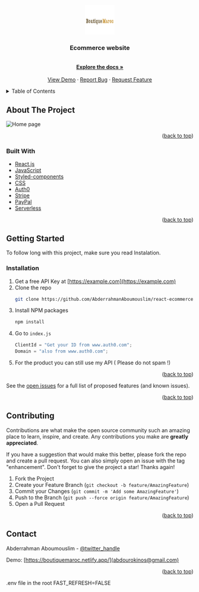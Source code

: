 <div id="top"></div>
<!-- PROJECT LOGO -->
<br />
<div align="center">
  <a href="https://github.com/AbderrahmanAboumouslim/react-ecommerce-full-website">
    <img src="src/assets/logo.svg" alt="Logo" width="80" height="80">
  </a>

<h3 align="center">Ecommerce website</h3>

  <p align="center">
    <br />
    <a href="https://github.com/github_username/repo_name"><strong>Explore the docs »</strong></a>
    <br />
    <br />
    <a href="https://github.com/AbderrahmanAboumouslim/react-ecommerce-full-website">View Demo</a>
    ·
    <a href="https://github.com/AbderrahmanAboumouslim/react-ecommerce-full-website/issues">Report Bug</a>
    ·
    <a href="https://github.com/AbderrahmanAboumouslim/react-ecommerce-full-website/issues">Request Feature</a>
  </p>
</div>

<!-- TABLE OF CONTENTS -->
<details>
  <summary>Table of Contents</summary>
  <ol>
    <li>
      <a href="#about-the-project">About The Project</a>
      <ul>
        <li><a href="#built-with">Built With</a></li>
      </ul>
    </li>
    <li>
      <ul>
        <li><a href="#installation">Installation</a></li>
      </ul>
    </li>
    <li><a href="#usage">Usage</a></li>
    <li><a href="#contributing">Contributing</a></li>
    <li><a href="#contact">Contact</a></li>
  </ol>
</details>

<!-- ABOUT THE PROJECT -->

## About The Project

<img src='https://i.ibb.co/qWg2qFC/homepage-ecom-website.jpg' alt='Home page' width="1000px" height="800px">

<p align="right">(<a href="#top">back to top</a>)</p>

### Built With

- [React.js](https://reactjs.org/)
- [JavaScript](https://javascript.com)
- [Styled-components](https://styled-components.com/)
- [CSS](https://developer.mozilla.org/en-US/docs/Web/CSS)
- [Auth0](https://auth0.com)
- [Stripe](https://stripe.com)
- [PayPal](https://paypal.com)
- [Serverless](https://www.netlify.com/products/functions/)

<p align="right">(<a href="#top">back to top</a>)</p>

<!-- GETTING STARTED -->

## Getting Started

To follow long with this project, make sure you read Instalation.

### Installation

1. Get a free API Key at [https://example.com](https://example.com)
2. Clone the repo
   ```sh
   git clone https://github.com/AbderrahmanAboumouslim/react-ecommerce-full-website.git
   ```
3. Install NPM packages
   ```sh
   npm install
   ```
4. Go to `index.js`
   ```js
   ClientId = "Get your ID from www.auth0.com";
   Domain = "also from www.auth0.com";
   ```
5. For the product you can still use my API ( Please do not spam !)

<p align="right">(<a href="#top">back to top</a>)</p>

See the [open issues](https://github.com/AbderrahmanAboumouslim/react-ecommerce-full-website/issues) for a full list of proposed features (and known issues).

<p align="right">(<a href="#top">back to top</a>)</p>

<!-- CONTRIBUTING -->

## Contributing

Contributions are what make the open source community such an amazing place to learn, inspire, and create. Any contributions you make are **greatly appreciated**.

If you have a suggestion that would make this better, please fork the repo and create a pull request. You can also simply open an issue with the tag "enhancement".
Don't forget to give the project a star! Thanks again!

1. Fork the Project
2. Create your Feature Branch (`git checkout -b feature/AmazingFeature`)
3. Commit your Changes (`git commit -m 'Add some AmazingFeature'`)
4. Push to the Branch (`git push --force origin feature/AmazingFeature`)
5. Open a Pull Request

<p align="right">(<a href="#top">back to top</a>)</p>

<!-- CONTACT -->

## Contact

Abderrahman Aboumouslim - [@twitter_handle](https://twitter.com/its_Rokinos)

Demo: [https://boutiquemaroc.netlify.app/](abdourokinos@gmail.com)

<p align="right">(<a href="#top">back to top</a>)</p>

.env file in the root
FAST_REFRESH=FALSE
